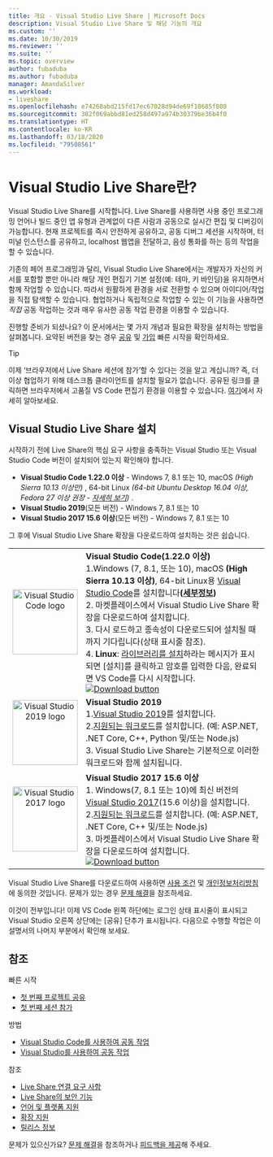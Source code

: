 ```yaml
---
title: 개요 - Visual Studio Live Share | Microsoft Docs
description: Visual Studio Live Share 및 해당 기능의 개요
ms.custom: ''
ms.date: 10/30/2019
ms.reviewer: ''
ms.suite: ''
ms.topic: overview
author: fubaduba
ms.author: fubaduba
manager: AmandaSilver
ms.workload:
- liveshare
ms.openlocfilehash: e74268abd215fd17ec67028d94de69f18685f808
ms.sourcegitcommit: 382f069abbd81ed258d497a974b30379be36b4f0
ms.translationtype: HT
ms.contentlocale: ko-KR
ms.lasthandoff: 03/18/2020
ms.locfileid: "79508561"
---
```

<!--
Copyright &copy; Microsoft Corporation
All rights reserved.
Creative Commons Attribution 4.0 License (International): https://creativecommons.org/licenses/by/4.0/legalcode
-->

# <a name="what-is-visual-studio-live-share"></a>Visual Studio Live Share란?

Visual Studio Live Share를 시작합니다. Live Share를 사용하면 사용 중인 프로그래밍 언어나 빌드 중인 앱 유형과 관계없이 다른 사람과 공동으로 실시간 편집 및 디버깅이 가능합니다. 현재 프로젝트를 즉시 안전하게 공유하고, 공동 디버그 세션을 시작하며, 터미널 인스턴스를 공유하고, localhost 웹앱을 전달하고, 음성 통화를 하는 등의 작업을 할 수 있습니다.

 기존의 페어 프로그래밍과 달리, Visual Studio Live Share에서는 개발자가 자신의 커서를 포함할 뿐만 아니라 해당 개인 편집기 기본 설정(예: 테마, 키 바인딩)을 유지하면서 함께 작업할 수 있습니다. 따라서 원활하게 환경을 서로 전환할 수 있으며 아이디어/작업을 직접 탐색할 수 있습니다. 협업하거나 독립적으로 작업할 수 있는 이 기능을 사용하면 _직접_ 공동 작업하는 것과 매우 유사한 공동 작업 환경을 이용할 수 있습니다.

진행할 준비가 되셨나요? 이 문서에서는 몇 가지 개념과 필요한 확장을 설치하는 방법을 살펴봅니다. 요약된 버전을 찾는 경우 [공유](quickstart/share.md) 및 [가입](quickstart/join.md) 빠른 시작을 확인하세요.

> [!TIP]
> 이제 ‘브라우저에서 Live Share 세션에 참가’할 수 있다는 것을 알고 계십니까?  즉, 더 이상 협업하기 위해 데스크톱 클라이언트를 설치할 필요가 없습니다. 공유된 링크를 클릭하면 브라우저에서 고품질 VS Code 편집기 환경을 이용할 수 있습니다. [여기](quickstart/browser-join.md)에서 자세히 알아보세요.

## <a name="install-visual-studio-live-share"></a>Visual Studio Live Share 설치

시작하기 전에 Live Share의 핵심 요구 사항을 충족하는 Visual Studio 또는 Visual Studio Code 버전이 설치되어 있는지 확인해야 합니다.

- **Visual Studio Code 1.22.0 이상** - Windows 7, 8.1 또는 10, macOS *(High Sierra 10.13 이상만)* , 64-bit Linux *(64-bit Ubuntu Desktop 16.04 이상, Fedora 27 이상 권장 - [자세히 보기](use/vscode.md#installation))* .
- **Visual Studio 2019**(모든 버전) - Windows 7, 8.1 또는 10
- **Visual Studio 2017 15.6 이상**(모든 버전) - Windows 7, 8.1 또는 10

그 후에 Visual Studio Live Share 확장을 다운로드하여 설치하는 것은 쉽습니다.

<table style="width: 100%; border:none;">
<tr>
    <td width="128px" style="width: 128px; text-align: center; border:none;"><img src="media/vs-code.svg" width="128px" alt="Visual Studio Code logo"/></td>
    <td style="border:none;">
        <strong>Visual Studio Code(1.22.0 이상)</strong><br />
        1.Windows (7, 8.1, 또는 10), macOS <b>(High Sierra 10.13 이상)</b>, 64-bit Linux용 <a href="https://code.visualstudio.com/">Visual Studio Code</a>를 설치합니다<b>(<a href="use/vscode.md#installation">세부정보</a>)</b><br />
        2. 마켓플레이스에서 Visual Studio Live Share 확장을 다운로드하여 설치합니다. <br />
        3. 다시 로드하고 종속성이 다운로드되어 설치될 때까지 기다립니다(상태 표시줄 참조).<br />
        4. <strong>Linux</strong>: <a href="reference/linux.md#install-linux-prerequisites">라이브러리를 설치</a>하라는 메시지가 표시되면 [설치]를 클릭하고 암호를 입력한 다음, 완료되면 VS Code를 다시 시작합니다.<br />
        <a href="https://aka.ms/vsls-dl/vscode"><img src="media/download.png" alt="Download button"></a>
    </td>
</tr>
<tr style="border:none;">
    <td width="128px" style="width: 128px; text-align: center; border:none;"><img src="media/vs-ide-2019.svg" width="128px" alt="Visual Studio 2019 logo" /></td>
    <td  style="border:none;">
        <strong>Visual Studio 2019 </strong><br />
        1.<a href="https://visualstudio.microsoft.com/downloads/">Visual Studio 2019</a>를 설치합니다.<br/>
        2.<a href="reference/platform-support.md">지원되는 워크로드</a>를 설치합니다. (예: ASP.NET, .NET Core, C++, Python 및/또는 Node.js)<br />
        3. Visual Studio Live Share는 기본적으로 이러한 워크로드와 함께 설치됩니다. <br />
    </td>
</tr>
<tr style="border:none;">
    <td width="128px" style="width: 128px; text-align: center; border:none;"><img src="media/vs-ide-2017.svg" width="128px" alt="Visual Studio 2017 logo" /></td>
    <td  style="border:none;">
        <strong>Visual Studio 2017 15.6 이상</strong><br />
        1. Windows(7, 8.1 또는 10)에 최신 버전의 <a href="https://visualstudio.microsoft.com/vs/older-downloads/">Visual Studio 2017</a>(15.6 이상)을 설치합니다.<br/>
        2.<a href="reference/platform-support.md">지원되는 워크로드</a>를 설치합니다. (예: ASP.NET, .NET Core, C++ 및/또는 Node.js)<br />
        3. 마켓플레이스에서 Visual Studio Live Share 확장을 다운로드하여 설치합니다. <br />
        <a href="https://aka.ms/vsls-dl/vs"><img style="padding: 0; spacing: 0;" src="media/download.png" alt="Download button" ></a><br />
    </td>
</tr>
</table>

Visual Studio Live Share를 다운로드하여 사용하면 [사용 조건](https://aka.ms/vsls-license) 및 [개인정보처리방침](https://www.microsoft.com/en-us/privacystatement/EnterpriseDev/default.aspx)에 동의한 것입니다. 문제가 있는 경우 [문제 해결](troubleshooting.md)을 참조하세요.

이것이 전부입니다! 이제 VS Code 왼쪽 하단에는 로그인 상태 표시줄이 표시되고 Visual Studio 오른쪽 상단에는 [공유] 단추가 표시됩니다. 다음으로 수행할 작업은 이 설명서의 나머지 부분에서 확인해 보세요.


## <a name="see-also"></a>참조

빠른 시작

- [첫 번째 프로젝트 공유](quickstart/share.md)
- [첫 번째 세션 참가](quickstart/join.md)

방법

- [Visual Studio Code를 사용하여 공동 작업](use/vscode.md)
- [Visual Studio를 사용하여 공동 작업](use/vs.md)

참조

- [Live Share 연결 요구 사항](reference/connectivity.md)
- [Live Share의 보안 기능](reference/security.md)
- [언어 및 플랫폼 지원](reference/platform-support.md)
- [확장 지원](reference/extensions.md)
- [릴리스 정보](https://aka.ms/vsls-releases)

문제가 있으신가요? [문제 해결](troubleshooting.md)을 참조하거나 [피드백을 제공](support.md)해 주세요.
